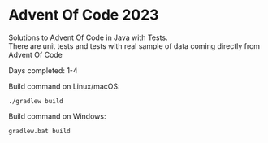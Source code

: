 # Advent Of Code 2023

Solutions to Advent Of Code in Java with Tests.<br />
There are unit tests and tests with real sample of data coming directly from Advent Of Code

Days completed: 1-4 <br />

Build command on Linux/macOS:
```
./gradlew build
```

Build command on Windows:
```
gradlew.bat build
```
